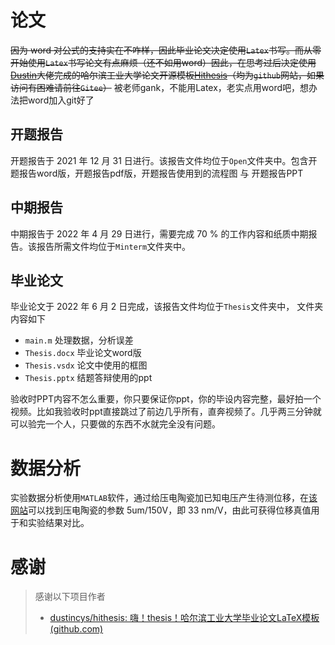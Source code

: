 # 论文

~~因为 word 对公式的支持实在不咋样，因此毕业论文决定使用`Latex`书写。而从零开始使用`Latex`书写论文有点麻烦（还不如用word）因此，在思考过后决定使用[Dustin](https://github.com/dustincys)大佬完成的哈尔滨工业大学论文开源模板[Hithesis](https://github.com/dustincys/hithesis)（均为`github`网站，如果访问有困难请前往`Gitee`）~~
被老师gank，不能用Latex，老实点用word吧，想办法把word加入git好了

## 开题报告

开题报告于 2021 年 12 月 31 日进行。该报告文件均位于`Open`文件夹中。包含开题报告word版，开题报告pdf版，开题报告使用到的流程图 与 开题报告PPT

## 中期报告

中期报告于 2022 年 4 月 29 日进行，需要完成 70 % 的工作内容和纸质中期报告。该报告所需文件均位于`Minterm`文件夹中。

## 毕业论文

毕业论文于 2022 年 6 月 2 日完成，该报告文件均位于`Thesis`文件夹中， 文件夹内容如下

- `main.m` 处理数据，分析误差
- `Thesis.docx` 毕业论文word版
- `Thesis.vsdx` 论文中使用的框图
- `Thesis.pptx` 结题答辩使用的ppt

验收时PPT内容不怎么重要，你只要保证你ppt，你的毕设内容完整，最好拍一个视频。比如我验收时ppt直接跳过了前边几乎所有，直奔视频了。几乎两三分钟就可以验完一个人，只要做的东西不水就完全没有问题。

# 数据分析

实验数据分析使用`MATLAB`软件，通过给压电陶瓷加已知电压产生待测位移，在[该网站](http://www.pantpiezo.com/product/3.html)可以找到压电陶瓷的参数 5um/150V，即 33 nm/V，由此可获得位移真值用于和实验结果对比。

# 感谢

> 感谢以下项目作者
>
> - [dustincys/hithesis: 嗨！thesis！哈尔滨工业大学毕业论文LaTeX模板 (github.com)](https://github.com/dustincys/hithesis)
